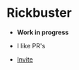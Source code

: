 # Rickbuster
- **Work in progress**

- I like PR's

- [Invite](https://discord.com/api/oauth2/authorize?client_id=845464827421786143&permissions=387073&scope=bot)